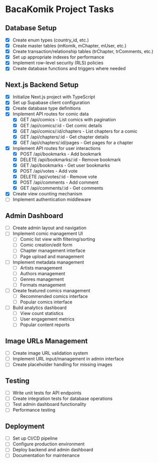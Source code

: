 # BacaKomik Project Tasks

## Database Setup

- [x] Create enum types (country_id, etc.)
- [x] Create master tables (mKomik, mChapter, mUser, etc.)
- [x] Create transaction/relationship tables (trChapter, trComments, etc.)
- [x] Set up appropriate indexes for performance
- [x] Implement row-level security (RLS) policies
- [x] Create database functions and triggers where needed

## Next.js Backend Setup

- [x] Initialize Next.js project with TypeScript
- [x] Set up Supabase client configuration
- [x] Create database type definitions
- [x] Implement API routes for comic data
  - [x] GET /api/comics - List comics with pagination
  - [x] GET /api/comics/:id - Get comic details
  - [x] GET /api/comics/:id/chapters - List chapters for a comic
  - [x] GET /api/chapters/:id - Get chapter details
  - [x] GET /api/chapters/:id/pages - Get pages for a chapter
- [x] Implement API routes for user interactions
  - [x] POST /api/bookmarks - Add bookmark
  - [x] DELETE /api/bookmarks/:id - Remove bookmark
  - [x] GET /api/bookmarks - Get user bookmarks
  - [x] POST /api/votes - Add vote
  - [x] DELETE /api/votes/:id - Remove vote
  - [x] POST /api/comments - Add comment
  - [x] GET /api/comments/:id - Get comments
- [x] Create view counting mechanism
- [ ] Implement authentication middleware

## Admin Dashboard

- [ ] Create admin layout and navigation
- [ ] Implement comic management UI
  - [ ] Comic list view with filtering/sorting
  - [ ] Comic creation/edit form
  - [ ] Chapter management interface
  - [ ] Page upload and management
- [ ] Implement metadata management
  - [ ] Artists management
  - [ ] Authors management
  - [ ] Genres management
  - [ ] Formats management
- [ ] Create featured comics management
  - [ ] Recommended comics interface
  - [ ] Popular comics interface
- [ ] Build analytics dashboard
  - [ ] View count statistics
  - [ ] User engagement metrics
  - [ ] Popular content reports

## Image URLs Management

- [ ] Create image URL validation system
- [ ] Implement URL input/management in admin interface
- [ ] Create placeholder handling for missing images

## Testing

- [ ] Write unit tests for API endpoints
- [ ] Create integration tests for database operations
- [ ] Test admin dashboard functionality
- [ ] Performance testing

## Deployment

- [ ] Set up CI/CD pipeline
- [ ] Configure production environment
- [ ] Deploy backend and admin dashboard
- [ ] Documentation for maintenance
